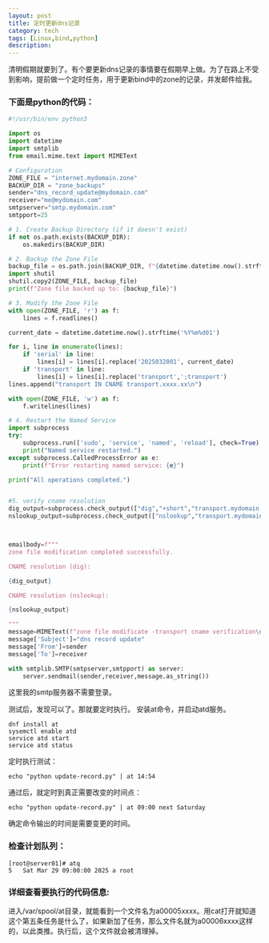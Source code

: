 ```yaml
---
layout: post
title: 定时更新dns记录
category: tech
tags: [Linux,bind,python]
description: 
---
```


清明假期就要到了。有个要更新dns记录的事情要在假期早上做。为了在路上不受到影响，提前做一个定时任务，用于更新bind中的zone的记录，并发邮件给我。

### 下面是python的代码：
```python
#!/usr/bin/env python3

import os
import datetime
import smtplib
from email.mime.text import MIMEText

# Configuration
ZONE_FILE = "internet.mydomain.zone"
BACKUP_DIR = "zone_backups"
sender="dns_record_update@mydomain.com"
receiver="me@mydomain.com"
smtpserver="smtp.mydomain.com"
smtpport=25

# 1. Create Backup Directory (if it doesn't exist)
if not os.path.exists(BACKUP_DIR):
    os.makedirs(BACKUP_DIR)

# 2. Backup the Zone File
backup_file = os.path.join(BACKUP_DIR, f"{datetime.datetime.now().strftime('%Y%m%d_%H%M%S')}_{ZONE_FILE}")
import shutil
shutil.copy2(ZONE_FILE, backup_file)
print(f"Zone file backed up to: {backup_file}")

# 3. Modify the Zone File
with open(ZONE_FILE, 'r') as f:
    lines = f.readlines()

current_date = datetime.datetime.now().strftime('%Y%m%d01')

for i, line in enumerate(lines):
    if 'serial' in line:
        lines[i] = lines[i].replace('2025032001', current_date)
    if 'transport' in line:
        lines[i] = lines[i].replace('transport',';transport')
lines.append("transport IN CNAME transport.xxxx.xx\n")

with open(ZONE_FILE, 'w') as f:
    f.writelines(lines)

# 4. Restart the Named Service
import subprocess
try:
    subprocess.run(['sudo', 'service', 'named', 'reload'], check=True)  # Or sudo service named restart
    print("Named service restarted.")
except subprocess.CalledProcessError as e:
    print(f"Error restarting named service: {e}")

print("All operations completed.")


#5. verify cname resolution
dig_output=subprocess.check_output(["dig","+short","transport.mydomain.com"]).decode("utf-8").strip()
nslookup_output=subprocess.check_output(["nslookup","transport.mydomain.com"]).decode("utf-8").strip()



emailbody=f"""
zone file modification completed successfully.

CNAME resolution (dig):

{dig_output}

CNAME resolution (nslookup):

{nslookup_output}

"""
message=MIMEText(f"zone file modificate -transport cname verification\n\n{emailbody}")
message['Subject']="dns record update"
message['From']=sender
message['To']=receiver

with smtplib.SMTP(smtpserver,smtpport) as server:
    server.sendmail(sender,receiver,message.as_string())

```

这里我的smtp服务器不需要登录。

测试后，发现可以了。那就要定时执行。
安装at命令，并启动atd服务。
```shell
dnf install at
sysemctl enable atd
service atd start
service atd status
```

定时执行测试：
```shell
echo "python update-record.py" | at 14:54
```

通过后，就定时到真正需要改变的时间点：

```shell
echo "python update-record.py" | at 09:00 next Saturday

```
确定命令输出的时间是需要变更的时间。

### 检查计划队列：

```shell
[root@server01]# atq
5	Sat Mar 29 09:00:00 2025 a root
```

### 详细查看要执行的代码信息:

进入/var/spool/at目录，就能看到一个文件名为a00005xxxx。用cat打开就知道这个第五条任务是什么了，如果新加了任务，那么文件名就为a00006xxxx这样的，以此类推。执行后，这个文件就会被清理掉。


